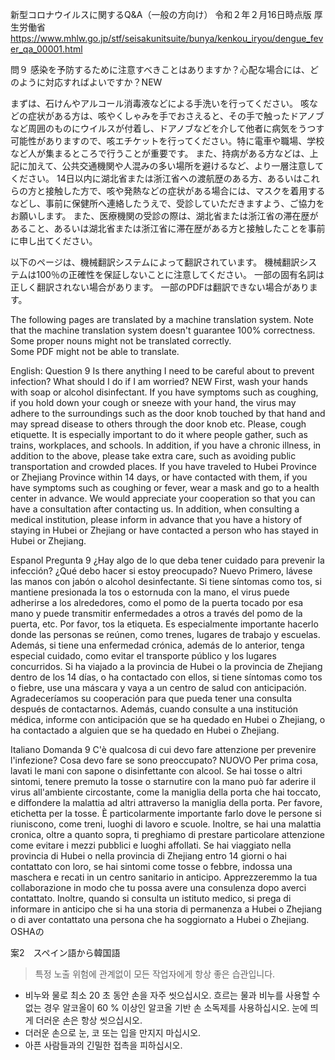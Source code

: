 新型コロナウイルスに関するQ&A（一般の方向け） 令和２年２月16日時点版 厚生労働省
https://www.mhlw.go.jp/stf/seisakunitsuite/bunya/kenkou_iryou/dengue_fever_qa_00001.html

問９ 感染を予防するために注意すべきことはありますか？心配な場合には、どのように対応すればよいですか？NEW

まずは、石けんやアルコール消毒液などによる手洗いを行ってください。
咳などの症状がある方は、咳やくしゃみを手でおさえると、その手で触ったドアノブなど周囲のものにウイルスが付着し、ドアノブなどを介して他者に病気をうつす可能性がありますので、咳エチケットを行ってください。特に電車や職場、学校など人が集まるところで行うことが重要です。
また、持病がある方などは、上記に加えて、公共交通機関や人混みの多い場所を避けるなど、より一層注意してください。
14日以内に湖北省または浙江省への渡航歴のある方、あるいはこれらの方と接触した方で、咳や発熱などの症状がある場合には、マスクを着用するなどし、事前に保健所へ連絡したうえで、受診していただきますよう、ご協力をお願いします。
また、医療機関の受診の際は、湖北省または浙江省の滞在歴があること、あるいは湖北省または浙江省に滞在歴がある方と接触したことを事前に申し出てください。

以下のページは、機械翻訳システムによって翻訳されています。
機械翻訳システムは100％の正確性を保証しないことに注意してください。
一部の固有名詞は正しく翻訳されない場合があります。
一部のPDFは翻訳できない場合があります。

The following pages are translated by a machine translation system.
Note that the machine translation system doesn't guarantee 100% correctness.
Some proper nouns might not be translated correctly.	
Some PDF might not be able to translate.

English:
Question 9 Is there anything I need to be careful about to prevent infection? What should I do if I am worried? NEW
First, wash your hands with soap or alcohol disinfectant.
If you have symptoms such as coughing, if you hold down your cough or sneeze with your hand, the virus may adhere to the surroundings such as the door knob touched by that hand and may spread disease to others through the door knob etc. Please, cough etiquette. It is especially important to do it where people gather, such as trains, workplaces, and schools.
In addition, if you have a chronic illness, in addition to the above, please take extra care, such as avoiding public transportation and crowded places.
If you have traveled to Hubei Province or Zhejiang Province within 14 days, or have contacted with them, if you have symptoms such as coughing or fever, wear a mask and go to a health center in advance. We would appreciate your cooperation so that you can have a consultation after contacting us.
In addition, when consulting a medical institution, please inform in advance that you have a history of staying in Hubei or Zhejiang or have contacted a person who has stayed in Hubei or Zhejiang.


Espanol
Pregunta 9 ¿Hay algo de lo que deba tener cuidado para prevenir la infección? ¿Qué debo hacer si estoy preocupado? Nuevo
Primero, lávese las manos con jabón o alcohol desinfectante.
Si tiene síntomas como tos, si mantiene presionada la tos o estornuda con la mano, el virus puede adherirse a los alrededores, como el pomo de la puerta tocado por esa mano y puede transmitir enfermedades a otros a través del pomo de la puerta, etc. Por favor, tos la etiqueta. Es especialmente importante hacerlo donde las personas se reúnen, como trenes, lugares de trabajo y escuelas.
Además, si tiene una enfermedad crónica, además de lo anterior, tenga especial cuidado, como evitar el transporte público y los lugares concurridos.
Si ha viajado a la provincia de Hubei o la provincia de Zhejiang dentro de los 14 días, o ha contactado con ellos, si tiene síntomas como tos o fiebre, use una máscara y vaya a un centro de salud con anticipación. Agradeceríamos su cooperación para que pueda tener una consulta después de contactarnos.
Además, cuando consulte a una institución médica, informe con anticipación que se ha quedado en Hubei o Zhejiang, o ha contactado a alguien que se ha quedado en Hubei o Zhejiang.


Italiano
Domanda 9 C'è qualcosa di cui devo fare attenzione per prevenire l'infezione? Cosa devo fare se sono preoccupato? NUOVO
Per prima cosa, lavati le mani con sapone o disinfettante con alcool.
Se hai tosse o altri sintomi, tenere premuto la tosse o starnutire con la mano può far aderire il virus all'ambiente circostante, come la maniglia della porta che hai toccato, e diffondere la malattia ad altri attraverso la maniglia della porta. Per favore, etichetta per la tosse. È particolarmente importante farlo dove le persone si riuniscono, come treni, luoghi di lavoro e scuole.
Inoltre, se hai una malattia cronica, oltre a quanto sopra, ti preghiamo di prestare particolare attenzione come evitare i mezzi pubblici e luoghi affollati.
Se hai viaggiato nella provincia di Hubei o nella provincia di Zhejiang entro 14 giorni o hai contattato con loro, se hai sintomi come tosse o febbre, indossa una maschera e recati in un centro sanitario in anticipo. Apprezzeremmo la tua collaborazione in modo che tu possa avere una consulenza dopo averci contattato.
Inoltre, quando si consulta un istituto medico, si prega di informare in anticipo che si ha una storia di permanenza a Hubei o Zhejiang o di aver contattato una persona che ha soggiornato a Hubei o Zhejiang.
 
 OSHAの
 
 案2　スペイン語から韓国語
>특정 노출 위험에 관계없이 모든 작업자에게 항상 좋은 습관입니다.
- 비누와 물로 최소 20 초 동안 손을 자주 씻으십시오. 흐르는 물과 비누를 사용할 수없는 경우 알코올이 60 % 이상인 알코올 기반 손 소독제를 사용하십시오. 눈에 띄게 더러운 손은 항상 씻으십시오.
- 더러운 손으로 눈, 코 또는 입을 만지지 마십시오.
- 아픈 사람들과의 긴밀한 접촉을 피하십시오.

